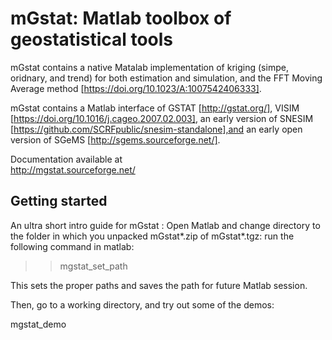 # mGstat: Matlab toolbox of geostatistical tools

mGstat contains a native Matalab implementation of kriging (simpe, oridnary, and trend) for both estimation and simulation, 
and the FFT Moving Average method [https://doi.org/10.1023/A:1007542406333].

mGstat contains a Matlab interface of 
GSTAT [http://gstat.org/], 
VISIM [https://doi.org/10.1016/j.cageo.2007.02.003], an early version of 
SNESIM [https://github.com/SCRFpublic/snesim-standalone],and an early open version of 
SGeMS [http://sgems.sourceforge.net/].


Documentation available at  
http://mgstat.sourceforge.net/

## Getting started

An ultra short intro guide for mGstat :
Open Matlab and change directory to the folder in which you unpacked mGstat*.zip of mGstat*.tgz:
run the following command in matlab:

  >>mgstat_set_path

This sets the proper paths and saves the path for future Matlab session. 

Then, go to a working directory, and try out some of the demos:

mgstat_demo
